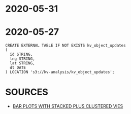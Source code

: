 # 2020-05-31




# 2020-05-27 


~~~
CREATE EXTERNAL TABLE IF NOT EXISTS kv_object_updates
( 
  id STRING,
  lng STRING,
  lat STRING,
  dt DATE
) LOCATION 's3://kv-analysis/kv_object_updates';
~~~

# SOURCES 

+ [BAR PLOTS WITH STACKED PLUS CLUSTERED VIES](https://github.com/plotly/plotly.js/issues/1835)